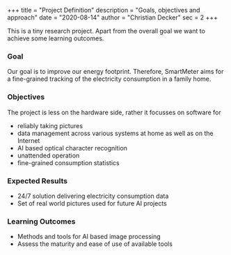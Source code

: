 +++
title = "Project Definition"
description = "Goals, objectives and approach"
date = "2020-08-14"
author = "Christian Decker"
sec = 2
+++

This is a tiny research project. Apart from the overall goal we want to achieve some learning outcomes.

### Goal 

Our goal is to improve our energy footprint. Therefore, SmartMeter aims for a fine-grained tracking of the electricity consumption in a family home. 

### Objectives 

The project is less on the hardware side, rather it focusses on software for 

* reliably taking pictures
* data management across various systems at home as well as on the Internet
* AI based optical character recognition
* unattended operation
* fine-grained consumption statistics

### Expected Results

* 24/7 solution delivering electricity consumption data
* Set of real world pictures used for future AI projects

### Learning Outcomes

* Methods and tools for AI based image processing
* Assess the maturity and ease of use of available tools
